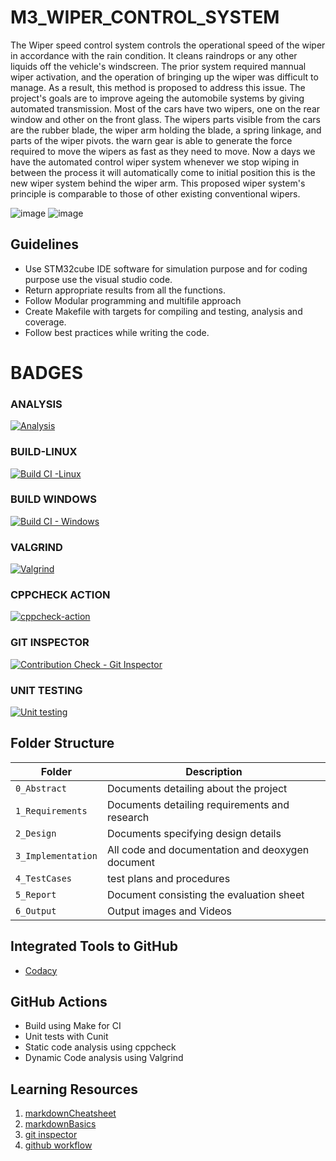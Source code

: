 # M3_WIPER_CONTROL_SYSTEM

 The Wiper speed control system controls the operational speed of the wiper in accordance with the rain condition. It cleans 
 raindrops or any other liquids off the vehicle's windscreen. The prior system required mannual wiper activation, and the 
 operation of bringing up the wiper was difficult to manage. As a result, this method is proposed to address this issue.
 The project's goals are to improve ageing the automobile systems by giving automated transmission. Most of the cars 
 have two wipers, one on the rear window and other on the front glass. The wipers parts visible from the cars are the 
 rubber blade, the wiper arm holding the blade, a spring linkage, and parts of the wiper pivots. the warn gear 
 is able to generate the force required to move the wipers as fast as they need to move. Now a days we have 
 the automated control wiper system whenever we stop wiping in between the process it will automatically come to initial 
 position this is the new wiper system behind the wiper arm. This proposed wiper system's principle is comparable to those of other existing 
 conventional wipers.

![image](https://user-images.githubusercontent.com/101585225/167920751-00b5053e-5bbe-4dd1-9497-12b6be0975d1.png)              ![image](https://user-images.githubusercontent.com/101585225/167920843-8d7377ca-7076-4646-b4c8-b8b2078db6bb.png)

## Guidelines
* Use STM32cube IDE software for simulation purpose and for coding purpose use the visual studio code.
* Return appropriate results from all the functions.
* Follow Modular programming and multifile approach
* Create Makefile with targets for compiling and testing, analysis and coverage.
* Follow best practices while writing the code.

# BADGES

### ANALYSIS


[![Analysis](https://github.com/Abiramikoperundevi/M3_WIPER_CONTROL_SYSTEM/actions/workflows/Analysis.yml/badge.svg)](https://github.com/Abiramikoperundevi/M3_WIPER_CONTROL_SYSTEM/actions/workflows/Analysis.yml)

### BUILD-LINUX

[![Build CI -Linux](https://github.com/Abiramikoperundevi/M3_WIPER_CONTROL_SYSTEM/actions/workflows/Build_linux.yml/badge.svg)](https://github.com/Abiramikoperundevi/M3_WIPER_CONTROL_SYSTEM/actions/workflows/Build_linux.yml)

### BUILD WINDOWS

[![Build CI - Windows](https://github.com/Abiramikoperundevi/M3_WIPER_CONTROL_SYSTEM/actions/workflows/Build-Windows.yml/badge.svg)](https://github.com/Abiramikoperundevi/M3_WIPER_CONTROL_SYSTEM/actions/workflows/Build-Windows.yml)

### VALGRIND

[![Valgrind](https://github.com/Abiramikoperundevi/M3_WIPER_CONTROL_SYSTEM/actions/workflows/Valgrind.yml/badge.svg)](https://github.com/Abiramikoperundevi/M3_WIPER_CONTROL_SYSTEM/actions/workflows/Valgrind.yml)

### CPPCHECK ACTION

[![cppcheck-action](https://github.com/Abiramikoperundevi/M3_WIPER_CONTROL_SYSTEM/actions/workflows/cpp%20check.yml/badge.svg)](https://github.com/Abiramikoperundevi/M3_WIPER_CONTROL_SYSTEM/actions/workflows/cpp%20check.yml)

### GIT INSPECTOR

[![Contribution Check - Git Inspector](https://github.com/Abiramikoperundevi/M3_WIPER_CONTROL_SYSTEM/actions/workflows/Git_inspector.yml/badge.svg)](https://github.com/Abiramikoperundevi/M3_WIPER_CONTROL_SYSTEM/actions/workflows/Git_inspector.yml)

### UNIT TESTING

[![Unit testing](https://github.com/Abiramikoperundevi/M3_WIPER_CONTROL_SYSTEM/actions/workflows/Unit_Testing.yml/badge.svg)](https://github.com/Abiramikoperundevi/M3_WIPER_CONTROL_SYSTEM/actions/workflows/Unit_Testing.yml)

## Folder Structure
Folder             | Description
-------------------| -----------------------------------------
`0_Abstract`       | Documents detailing about the project
`1_Requirements`   | Documents detailing requirements and research
`2_Design`         | Documents specifying design details
`3_Implementation` | All code and documentation and deoxygen document
`4_TestCases`      |test plans and procedures
`5_Report`         |Document consisting the evaluation sheet
`6_Output`         | Output images and Videos

## Integrated Tools to GitHub
*  [Codacy](https://www.codacy.com/)

## GitHub Actions
* Build using Make for CI
* Unit tests with Cunit
* Static code analysis using cppcheck
* Dynamic Code analysis using Valgrind


## Learning Resources
1. [markdownCheatsheet](https://github.com/adam-p/markdown-here/wiki/Markdown-Cheatsheet)
2. [markdownBasics](https://guides.github.com/features/mastering-markdown/)
3. [git inspector](https://github.com/ejwa/gitinspector.git)
4. [github workflow](https://docs.github.com/en/actions/learn-github-action)
